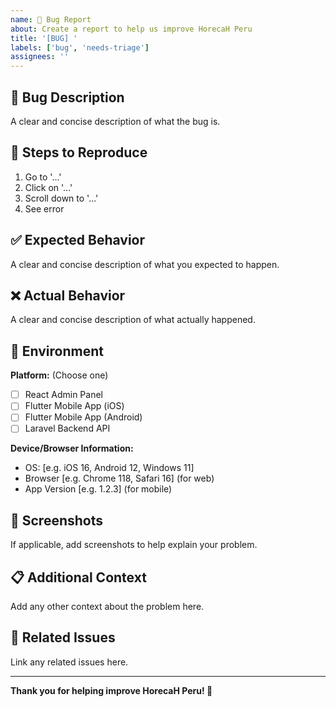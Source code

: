 ```yaml
---
name: 🐛 Bug Report
about: Create a report to help us improve HorecaH Peru
title: '[BUG] '
labels: ['bug', 'needs-triage']
assignees: ''
---
```


## 🐛 Bug Description
A clear and concise description of what the bug is.

## 🔄 Steps to Reproduce
1. Go to '...'
2. Click on '...'
3. Scroll down to '...'
4. See error

## ✅ Expected Behavior
A clear and concise description of what you expected to happen.

## ❌ Actual Behavior
A clear and concise description of what actually happened.

## 📱 Environment
**Platform:** (Choose one)
- [ ] React Admin Panel
- [ ] Flutter Mobile App (iOS)
- [ ] Flutter Mobile App (Android)
- [ ] Laravel Backend API

**Device/Browser Information:**
- OS: [e.g. iOS 16, Android 12, Windows 11]
- Browser [e.g. Chrome 118, Safari 16] (for web)
- App Version [e.g. 1.2.3] (for mobile)

## 📸 Screenshots
If applicable, add screenshots to help explain your problem.

## 📋 Additional Context
Add any other context about the problem here.

## 🔗 Related Issues
Link any related issues here.

---

**Thank you for helping improve HorecaH Peru! 🙏** 